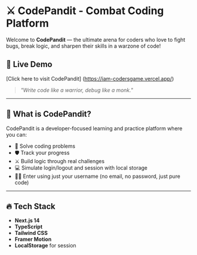 # ⚔️ CodePandit - Combat Coding Platform

Welcome to **CodePandit** — the ultimate arena for coders who love to fight bugs, break logic, and sharpen their skills in a warzone of code!

## 🚀 Live Demo
[Click here to visit CodePandit] (https://iam-codersgame.vercel.app/)

> _"Write code like a warrior, debug like a monk."_

---

## 🧠 What is CodePandit?

CodePandit is a developer-focused learning and practice platform where you can:
- 🧩 Solve coding problems
- 🛡️ Track your progress
- ⚔️ Build logic through real challenges
- 💻 Simulate login/logout and session with local storage
- 🧑‍💻 Enter using just your username (no email, no password, just pure code)

---

## 🔥 Tech Stack

- **Next.js 14**
- **TypeScript**
- **Tailwind CSS**
- **Framer Motion**
- **LocalStorage** for session
